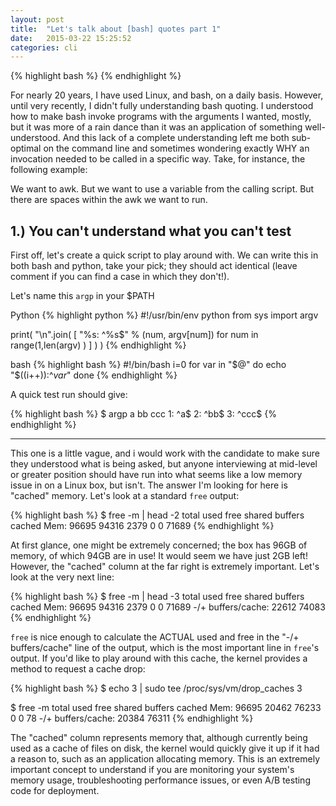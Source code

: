 ```yaml
---
layout: post
title:  "Let's talk about [bash] quotes part 1"
date:   2015-03-22 15:25:52
categories: cli
---
```


{% highlight bash %}
{% endhighlight %}

For nearly 20 years, I have used Linux, and bash, on a daily basis. However, until very recently, I didn't fully understanding bash quoting. I understood how to make bash invoke programs with the arguments I wanted, mostly, but it was more of a rain dance than it was an application of something well-understood. And this lack of a complete understanding left me both sub-optimal on the command line and sometimes wondering exactly WHY an invocation needed to be called in a specific way. Take, for instance, the following example:

We want to awk. But we want to use a variable from the calling script. But there are spaces within the awk we want to run.

1.) You can't understand what you can't test
--------------------------------------------

First off, let's create a quick script to play around with. We can write this in both bash and python, take your pick; they should act identical (leave comment if you can find a case in which they don't!).

Let's name this `argp` in your $PATH

Python
{% highlight python %}
#!/usr/bin/env python
from sys import argv

print( "\n".join( [ "%s: ^%s$" % (num, argv[num]) for num in range(1,len(argv) ) ] ) )
{% endhighlight %}

bash
{% highlight bash %}
#!/bin/bash
i=0
for var in "$@"
do
    echo "$((i++)):^$var$"
done
{% endhighlight %}

A quick test run should give:

{% highlight bash %}
$ argp a bb ccc
1: ^a$
2: ^bb$
3: ^ccc$
{% endhighlight %}



---------------------------------------------------------------------------------------------------------------

This one is a little vague, and i would work with the candidate to make sure they understood what is being asked, but anyone interviewing at mid-level or greater position should have run into what seems like a low memory issue in on a Linux box, but isn't. The answer I'm looking for here is "cached" memory. Let's look at a standard `free` output:

{% highlight bash %}
$ free -m | head -2
             total       used       free     shared    buffers     cached
Mem:         96695      94316       2379          0          0      71689
{% endhighlight %}

At first glance, one might be extremely concerned; the box has 96GB of memory, of which 94GB are in use! It would seem we have just 2GB left! However, the "cached" column at the far right is extremely important. Let's look at the very next line:

{% highlight bash %}
$ free -m | head -3
             total       used       free     shared    buffers     cached
Mem:         96695      94316       2379          0          0      71689
-/+ buffers/cache:      22612      74083
{% endhighlight %}

`free` is nice enough to calculate the ACTUAL used and free in the "-/+ buffers/cache" line of the output, which is the most important line in `free`'s output.  If you'd like to play around with this cache, the kernel provides a method to request a cache drop:

{% highlight bash %}
$  echo 3 | sudo tee /proc/sys/vm/drop_caches
3

$ free -m
             total       used       free     shared    buffers     cached
Mem:         96695      20462      76233          0          0         78
-/+ buffers/cache:      20384      76311
{% endhighlight %}

The "cached" column represents memory that, although currently being used as a cache of files on disk, the kernel would quickly give it up if it had a reason to, such as an application allocating memory. This is an extremely important concept to understand if you are monitoring your system's memory usage, troubleshooting performance issues, or even A/B testing code for deployment.
